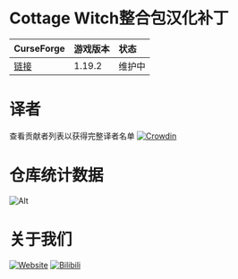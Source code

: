 # Cottage Witch整合包汉化补丁
CurseForge|游戏版本|状态
:-|:-|:-
[链接](https://www.curseforge.com/minecraft/modpacks/cottage-witch)|1.19.2|维护中|
# 译者
查看贡献者列表以获得完整译者名单
[![Crowdin](https://badges.crowdin.net/cottage-witch-chinese/localized.svg)](https://crowdin.com/project/cottage-witch-chinese)

# 仓库统计数据
  ![Alt](https://repobeats.axiom.co/api/embed/7fe8c3ec8d7ef6c16ff02d490ddbfa53f58414c4.svg "Repobeats analytics image")

# 关于我们
  [![Website](https://shields.io/website?up_message=vmct-cn.top&url=http://vmct-cn.top&label=Website)](http://vmct-cn.top)
  [![Bilibili](https://shields.io/website?up_message=Space&url=https://space.bilibili.com/2085089798/&label=Bilibili)](https://space.bilibili.com/2085089798/)
